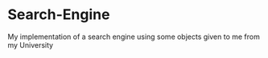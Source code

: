 # Search-Engine
My implementation of a search engine using some objects given to me from my University
